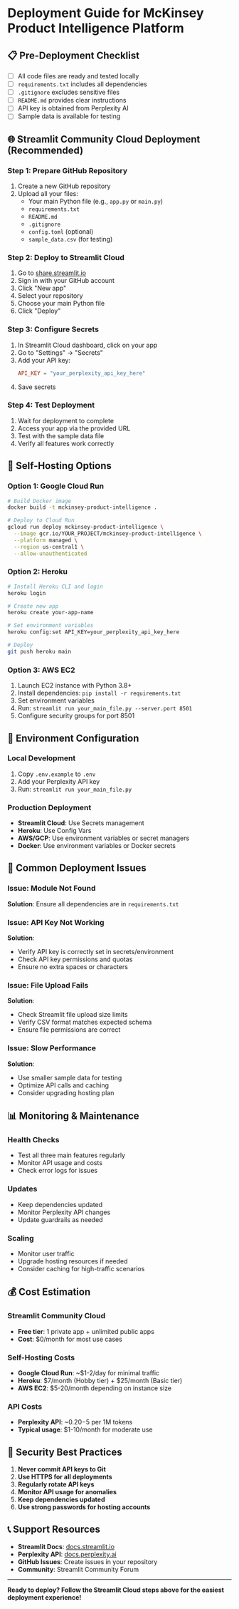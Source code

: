 # Deployment Guide for McKinsey Product Intelligence Platform

## 📋 Pre-Deployment Checklist

- [ ] All code files are ready and tested locally
- [ ] `requirements.txt` includes all dependencies
- [ ] `.gitignore` excludes sensitive files
- [ ] `README.md` provides clear instructions
- [ ] API key is obtained from Perplexity AI
- [ ] Sample data is available for testing

## 🌐 Streamlit Community Cloud Deployment (Recommended)

### Step 1: Prepare GitHub Repository
1. Create a new GitHub repository
2. Upload all your files:
   - Your main Python file (e.g., `app.py` or `main.py`)
   - `requirements.txt`
   - `README.md`
   - `.gitignore`
   - `config.toml` (optional)
   - `sample_data.csv` (for testing)

### Step 2: Deploy to Streamlit Cloud
1. Go to [share.streamlit.io](https://share.streamlit.io/)
2. Sign in with your GitHub account
3. Click "New app"
4. Select your repository
5. Choose your main Python file
6. Click "Deploy"

### Step 3: Configure Secrets
1. In Streamlit Cloud dashboard, click on your app
2. Go to "Settings" → "Secrets"
3. Add your API key:
   ```toml
   API_KEY = "your_perplexity_api_key_here"
   ```
4. Save secrets

### Step 4: Test Deployment
1. Wait for deployment to complete
2. Access your app via the provided URL
3. Test with the sample data file
4. Verify all features work correctly

## 🔧 Self-Hosting Options

### Option 1: Google Cloud Run
```bash
# Build Docker image
docker build -t mckinsey-product-intelligence .

# Deploy to Cloud Run
gcloud run deploy mckinsey-product-intelligence \
  --image gcr.io/YOUR_PROJECT/mckinsey-product-intelligence \
  --platform managed \
  --region us-central1 \
  --allow-unauthenticated
```

### Option 2: Heroku
```bash
# Install Heroku CLI and login
heroku login

# Create new app
heroku create your-app-name

# Set environment variables
heroku config:set API_KEY=your_perplexity_api_key_here

# Deploy
git push heroku main
```

### Option 3: AWS EC2
1. Launch EC2 instance with Python 3.8+
2. Install dependencies: `pip install -r requirements.txt`
3. Set environment variables
4. Run: `streamlit run your_main_file.py --server.port 8501`
5. Configure security groups for port 8501

## 🔑 Environment Configuration

### Local Development
1. Copy `.env.example` to `.env`
2. Add your Perplexity API key
3. Run: `streamlit run your_main_file.py`

### Production Deployment
- **Streamlit Cloud**: Use Secrets management
- **Heroku**: Use Config Vars
- **AWS/GCP**: Use environment variables or secret managers
- **Docker**: Use environment variables or Docker secrets

## 🚨 Common Deployment Issues

### Issue: Module Not Found
**Solution**: Ensure all dependencies are in `requirements.txt`

### Issue: API Key Not Working
**Solution**: 
- Verify API key is correctly set in secrets/environment
- Check API key permissions and quotas
- Ensure no extra spaces or characters

### Issue: File Upload Fails
**Solution**: 
- Check Streamlit file upload size limits
- Verify CSV format matches expected schema
- Ensure file permissions are correct

### Issue: Slow Performance
**Solution**:
- Use smaller sample data for testing
- Optimize API calls and caching
- Consider upgrading hosting plan

## 📊 Monitoring & Maintenance

### Health Checks
- Test all three main features regularly
- Monitor API usage and costs
- Check error logs for issues

### Updates
- Keep dependencies updated
- Monitor Perplexity API changes
- Update guardrails as needed

### Scaling
- Monitor user traffic
- Upgrade hosting resources if needed
- Consider caching for high-traffic scenarios

## 💰 Cost Estimation

### Streamlit Community Cloud
- **Free tier**: 1 private app + unlimited public apps
- **Cost**: $0/month for most use cases

### Self-Hosting Costs
- **Google Cloud Run**: ~$1-2/day for minimal traffic
- **Heroku**: $7/month (Hobby tier) + $25/month (Basic tier)
- **AWS EC2**: $5-20/month depending on instance size

### API Costs
- **Perplexity API**: ~$0.20-$5 per 1M tokens
- **Typical usage**: $1-10/month for moderate use

## 🔐 Security Best Practices

1. **Never commit API keys to Git**
2. **Use HTTPS for all deployments**
3. **Regularly rotate API keys**
4. **Monitor API usage for anomalies**
5. **Keep dependencies updated**
6. **Use strong passwords for hosting accounts**

## 📞 Support Resources

- **Streamlit Docs**: [docs.streamlit.io](https://docs.streamlit.io)
- **Perplexity API**: [docs.perplexity.ai](https://docs.perplexity.ai)
- **GitHub Issues**: Create issues in your repository
- **Community**: Streamlit Community Forum

---

**Ready to deploy? Follow the Streamlit Cloud steps above for the easiest deployment experience!**